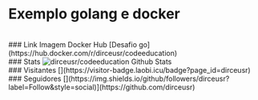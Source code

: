 # Exemplo golang e docker
<br/>
### Link Imagem Docker Hub
[Desafio go](https://hub.docker.com/r/dirceusr/codeeducation)
<br/>
### Stats
<img aling="left" alt="dirceusr/codeeducation Github Stats" 
src="https://github-readme-stats.vercel.app/api?username=dirceusr&show_icons=true"/>    
<br/>
### Visitantes
[](https://visitor-badge.laobi.icu/badge?page_id=dirceusr)
<br/>
### Seguidores
[](https://img.shields.io/github/followers/dirceusr?label=Follow&style=social)](https://github.com/dirceusr)
     


